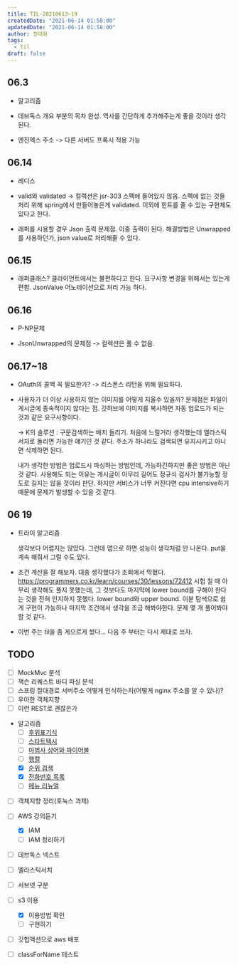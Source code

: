```yaml
---
title: TIL-20210613~19
createdDate: "2021-06-14 01:58:00"
updatedDate: "2021-06-14 01:58:00"
author: 정대화
tags:
  - til
draft: false
---
```


## 06.3

- 알고리즘

- 데브독스 개요 부분의 목차 완성. 역사를 간단하게 추가해주는게 좋을 것이라 생각된다.

- 엔진엑스 주소 -> 다른 서버도 프록시 적용 가능

## 06.14

- 레디스

- valid와 validated -> 컬랙션은 jsr-303 스펙에 들어있지 않음. 스펙에 없는 것들 처리 위해 spring에서 만들어놓은게 validated. 이외에 힌트를 줄 수 있는 구현체도 있다고 한다.

- 래퍼를 시용할 경우 Json 출력 문제점. 이중 출력이 된다. 해결방법은 Unwrapped를 사용하던가, json value로 처리해줄 수 있다.

## 06.15

- 래퍼클래스? 클라이언트에서는 불편하다고 한다. 요구사항 변경을 위해서는 있는게 편함. JsonValue 어노테이션으로 처리 가능 하다.

## 06.16

- P-NP문제

- JsonUnwrapped의 문제점 -> 컬렉션은 풀 수 없음.

## 06.17~18

- OAuth의 콜백 꼭 필요한가? -> 리스폰스 리턴을 위해 필요하다.

- 사용자가 더 이상 사용하지 않는 이미지를 어떻게 지울수 있을까? 문제점은 파일이 게시글에 종속적이지 않다는 점. 깃허브에 이미지를 복사하면 자동 업로드가 되는 것과 같은 요구사항이다.

  -> K의 솔루션 : 구문검색하는 배치 돌리기. 처음에 느릴거라 생각했는데 엘라스틱 서치로 돌리면 가능한 얘기인 것 같다. 주소가 하나라도 검색되면 유지시키고 아니면 삭제하면 된다.
  
  내가 생각한 방법은 업로드시 파싱하는 방법인데, 가능하긴하지만 좋은 방법은 아닌 것 같다. 사용해도 되는 이유는 게시글이 아무리 길어도 정규식 검사가 불가능할 정도로 길지는 않을 것이라 판단. 하지만 서비스가 너무 커진다면 cpu intensive하기 때문에 문제가 발생할 수 있을 것 같다.

## 06 19

- 트라이 알고리즘

  생각보다 어렵지는 않았다. 그런데 맵으로 하면 성능이 생각처럼 안 나온다. put을 계속 해줘서 그럴 수도 있다.

- 조건 계산을 잘 해보자. 대충 생각했다가 조회에서 막혔다. <https://programmers.co.kr/learn/courses/30/lessons/72412> 시험 칠 때 아무리 생각해도 풀지 못했는데, 그 것보다도 마지막에 lower bound를 구해야 한다는 것을 전혀 인지하지 못했다. lower bound와 upper bound. 이분 탐색으로 쉽게 구현이 가능하나 마지막 조건에서 생각을 조금 해봐야한다. 문제 몇 개 풀어봐야 할 것 같다.

- 이번 주는 til을 좀 게으르게 썼다... 다음 주 부터는 다시 제대로 쓰자.

## TODO

- [ ] MockMvc 분석
- [ ] 잭슨 리퀘스트 바디 파싱 분석
- [ ] 스프링 절대경로 서버주소 어떻게 인식하는지(어떻게 nginx 주소를 알 수 있나)?
- [ ] 우아한 객체지향
- [ ] 이런 REST로 괜찮은가
- 알고리즘
  - [ ] [후위표기식](https://www.acmicpc.net/problem/1918)
  - [ ] [스타트택시](https://www.acmicpc.net/problem/19238)
  - [ ] [마법사 상어와 파이어볼](https://www.acmicpc.net/problem/20056)
  - [ ] [행렬](https://www.acmicpc.net/problem/1080)
  - [x] [순위 검색](https://programmers.co.kr/learn/courses/30/lessons/72412)
  - [x] [전화번호 목록](https://www.acmicpc.net/problem/5052)
  - [ ] [메뉴 리뉴얼](https://programmers.co.kr/learn/courses/30/lessons/72411)

- [ ] 객체지향 정리(호눅스 과제)
- [ ] AWS 강의듣기
  - [x] IAM
  - [ ] IAM 정리하기
- [ ] 데브독스 넥스트

- [ ] 엘라스틱서치
- [ ] 서브넷 구분
- [ ] s3 이용
  - [x] 이용방법 확인
  - [ ] 구현하기
- [ ] 깃헙액션으로 aws 배포
- [ ] classForName 테스트
